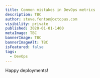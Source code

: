 ```yaml
---
title: Common mistakes in DevOps metrics
description: TBC
author: steve.fenton@octopus.com
visibility: private
published: 3020-01-01-1400
metaImage: TBC
bannerImage: TBC
bannerImageAlt: TBC
isFeatured: false
tags:
  - DevOps
---
```



Happy deployments!
